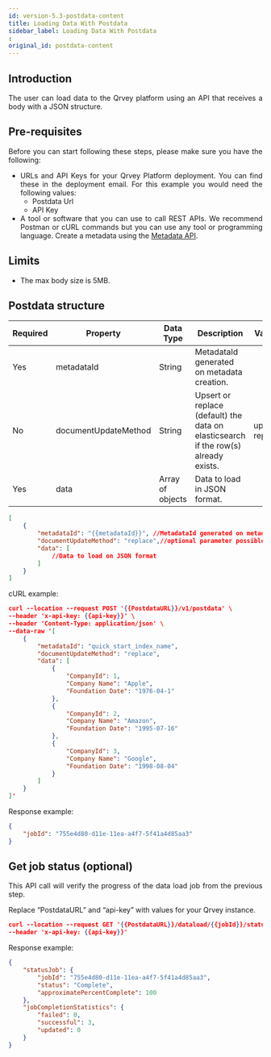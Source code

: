 ```yaml
---
id: version-5.3-postdata-content
title: Loading Data With Postdata
sidebar_label: Loading Data With Postdata
: 
original_id: postdata-content
---
```


<div style="text-align: justify">

## Introduction
The user can load data to the Qrvey platform using an API that receives a body with a JSON structure.


## Pre-requisites
Before you can start following these steps, please make sure you have the following:
* URLs and API Keys for your Qrvey Platform deployment. You can find these in the deployment email. For this example you would need the following values:
  * Postdata Url
  * API Key 
* A tool or software that you can use to call REST APIs. We recommend Postman or cURL commands but you can use any tool or programming language.
Create a metadata using the <a href="/docs/data-router/Metadata/metadata-API/">Metadata API</a>.

## Limits
* The max body size is 5MB.


## Postdata structure

| Required | Property | Data Type | Description | Values
|------|-------|------- |------- |------- | 
| Yes| metadataId | String | MetadataId generated on metadata creation. |
| No |documentUpdateMethod|String| Upsert or replace (default) the data on elasticsearch if the row(s) already exists.|upsert, replace
| Yes|data | Array of objects | Data to load in JSON format. |

```json
[
    {
        "metadataId": "{{metadataId}}", //MetadataId generated on metadata creation
        "documentUpdateMethod": "replace",//optional parameter possible values (upsert/replace)
        "data": [
            //Data to load on JSON format
        ]
    }
]
```
cURL example:

```JSON
curl --location --request POST '{{PostdataURL}}/v1/postdata' \
--header 'x-api-key: {{api-key}}' \
--header 'Content-Type: application/json' \
--data-raw '[
    {
        "metadataId": "quick_start_index_name",
        "documentUpdateMethod": "replace",
        "data": [
            {
                "CompanyId": 1,
                "Company Name": "Apple",
                "Foundation Date": "1976-04-1"
            },
            {
                "CompanyId": 2,
                "Company Name": "Amazon",
                "Foundation Date": "1995-07-16"
            },
            {
                "CompanyId": 3,
                "Company Name": "Google",
                "Foundation Date": "1998-08-04"
            }
        ]
    }
]'

```


Response example:

```JSON
{
    "jobId": "755e4d80-d11e-11ea-a4f7-5f41a4d85aa3"
}
```

## Get job status (optional)

This API call will verify the progress of the data load job from the previous step.

Replace “PostdataURL” and “api-key” with values for your Qrvey instance.


```JSON
curl --location --request GET '{{PostdataURL}}/dataload/{{jobId}}/status' \
--header 'x-api-key: {{api-key}}'
```


Response example:
```JSON
{
    "statusJob": {
        "jobId": "755e4d80-d11e-11ea-a4f7-5f41a4d85aa3",
        "status": "Complete",
        "approximatePercentComplete": 100
    },
    "jobCompletionStatistics": {
        "failed": 0,
        "successful": 3,
        "updated": 0
    }
}

```


